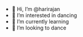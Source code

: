 - 👋 Hi, I’m @harirajan
- 👀 I’m interested in dancing
- 🌱 I’m currently learning
- 💞️ I’m looking to dance

<!---
harijustgreen/harijustgreen is a ✨ special ✨ repository because its `README.md` (this file) appears on your GitHub profile.
You can click the Preview link to take a look at your changes.
--->
